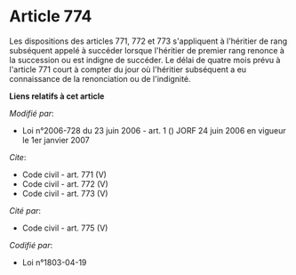 # Article 774

Les dispositions des articles 771, 772 et 773 s'appliquent à l'héritier de rang subséquent appelé à succéder lorsque
l'héritier de premier rang renonce à la succession ou est indigne de succéder. Le délai de quatre mois prévu à l'article 771
court à compter du jour où l'héritier subséquent a eu connaissance de la renonciation ou de l'indignité.

**Liens relatifs à cet article**

_Modifié par_:

  - Loi n°2006-728 du 23 juin 2006 - art. 1 () JORF 24 juin 2006 en vigueur le 1er janvier 2007

_Cite_:

  - Code civil - art. 771 (V)
  - Code civil - art. 772 (V)
  - Code civil - art. 773 (V)

_Cité par_:

  - Code civil - art. 775 (V)

_Codifié par_:

  - Loi n°1803-04-19

